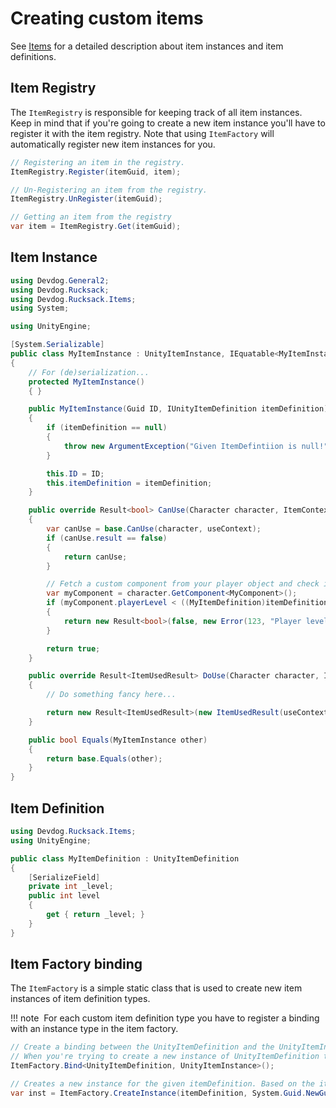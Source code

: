 # Creating custom items

See [Items](Items.md) for a detailed description about item instances and item definitions.

## Item Registry

The `ItemRegistry` is responsible for keeping track of all item instances.
Keep in mind that if you're going to create a new item instance you'll have to register it with the item registry.
Note that using `ItemFactory` will automatically register new item instances for you.

```csharp
// Registering an item in the registry.
ItemRegistry.Register(itemGuid, item);

// Un-Registering an item from the registry.
ItemRegistry.UnRegister(itemGuid);

// Getting an item from the registry
var item = ItemRegistry.Get(itemGuid);
```

## Item Instance

```csharp
using Devdog.General2;
using Devdog.Rucksack;
using Devdog.Rucksack.Items;
using System;

using UnityEngine;

[System.Serializable]
public class MyItemInstance : UnityItemInstance, IEquatable<MyItemInstance>
{
	// For (de)serialization...
	protected MyItemInstance()
	{ }

	public MyItemInstance(Guid ID, IUnityItemDefinition itemDefinition)
	{
		if (itemDefinition == null)
		{
			throw new ArgumentException("Given ItemDefintiion is null!");
		}

		this.ID = ID;
		this.itemDefinition = itemDefinition;
	}

	public override Result<bool> CanUse(Character character, ItemContext useContext)
	{
		var canUse = base.CanUse(character, useContext);
		if (canUse.result == false)
		{
			return canUse;
		}

		// Fetch a custom component from your player object and check its level.
		var myComponent = character.GetComponent<MyComponent>();
		if (myComponent.playerLevel < ((MyItemDefinition)itemDefinition).level)
		{
			return new Result<bool>(false, new Error(123, "Player level is too low"));
		}

		return true;
	}

	public override Result<ItemUsedResult> DoUse(Character character, ItemContext useContext)
	{
		// Do something fancy here...

		return new Result<ItemUsedResult>(new ItemUsedResult(useContext.useAmount, false, 0f));
	}

	public bool Equals(MyItemInstance other)
	{
		return base.Equals(other);
	}
}
```

## Item Definition

```csharp
using Devdog.Rucksack.Items;
using UnityEngine;

public class MyItemDefinition : UnityItemDefinition
{
	[SerializeField]
	private int _level;
	public int level
	{
		get { return _level; }
	}
}
```

## Item Factory binding

The `ItemFactory` is a simple static class that is used to create new item instances of item definition types.

!!! note
​	For each custom item definition type you have to register a binding with an instance type in the item factory.

```csharp
// Create a binding between the UnityItemDefinition and the UnityItemInstance.
// When you're trying to create a new instance of UnityItemDefinition this will ensure a new instance of UnityItemInstance will be returned.
ItemFactory.Bind<UnityItemDefinition, UnityItemInstance>();

// Creates a new instance for the given itemDefinition. Based on the itemDefinition type and the set bindings a new instance will be returned.
var inst = ItemFactory.CreateInstance(itemDefinition, System.Guid.NewGuid());
```